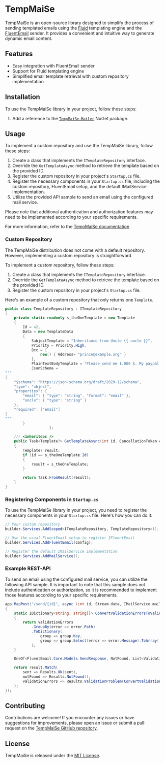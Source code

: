 # TempMaiSe

TempMaiSe is an open-source library designed to simplify the process of sending templated emails using the [Fluid](https://github.com/sebastienros/fluid) templating engine and the [FluentEmail](https://github.com/lukencode/FluentEmail) sender. It provides a convenient and intuitive way to generate dynamic email content.

## Features

-   Easy integration with FluentEmail sender
-   Support for Fluid templating engine
-   Simplified email template retrieval with custom repository implementation

## Installation

To use the TempMaiSe library in your project, follow these steps:

1. Add a reference to the [`TempMaiSe.Mailer`](https://www.nuget.org/packages/TempMaiSe.Mailer) NuGet package.

## Usage

To implement a custom repository and use the TempMaiSe library, follow these steps:

1. Create a class that implements the `ITemplateRepository` interface.
2. Override the `GetTemplateAsync` method to retrieve the template based on the provided ID.
3. Register the custom repository in your project's `Startup.cs` file.
4. Register the necessary components in your `Startup.cs` file, including the custom repository, FluentEmail setup, and the default IMailService implementation.
5. Utilize the provided API sample to send an email using the configured mail service.

Please note that additional authentication and authorization features may need to be implemented according to your specific requirements.

For more information, refer to the [TempMaiSe documentation](https://github.com/TempMaiSe/TempMaiSe).

### Custom Repository

The TempMaiSe distribution does not come with a default repository. However, implementing a custom repository is straightforward.

To implement a custom repository, follow these steps:

1. Create a class that implements the `ITemplateRepository` interface.
2. Override the `GetTemplateAsync` method to retrieve the template based on the provided ID.
3. Register the custom repository in your project's `Startup.cs` file.

Here's an example of a custom repository that only returns one `Template`.

```csharp
public class TemplateRepository : ITemplateRepository
{
    private static readonly s_theOneTemplate = new Template
    {
        Id = 42,
        Data = new TemplateData
        {
            SubjectTemplate = "Inheritance from Uncle {{ uncle }}",
            Priority = Priority.High,
            Bcc = {
                new() { Address= "prince@example.org" }
            },
            PlainTextBodyTemplate = "Please send me 1.000 $. My paypal is {{ email }}",
            JsonSchema =
"""
{
    "$schema": "https://json-schema.org/draft/2020-12/schema",
    "type": "object",
    "properties": {
        "email": { "type": "string", "format": "email" },
        "uncle": { "type": "string" }
    },
    "required": ["email"]
}
"""
        }
                    };

    /// <inheritdoc />
    public Task<Template?> GetTemplateAsync(int id, CancellationToken cancellationToken = default)
    {
        Template? result;
        if (id == s_theOneTemplate.Id)
        {
            result = s_theOneTemplate;
        }

        return Task.FromResult(result);
    }
}
```

### Registering Components in `Startup.cs`

To use the TempMaiSe library in your project, you need to register the necessary components in your `Startup.cs` file. Here's how you can do it:

```csharp
// Your custom repository
builder.Services.AddScoped<ITemplateRepository, TemplateRepository>();

// Use the usual FluentEmail setup to register IFluentEmail
builder.Services.AddFluentEmail(config);

// Register the default IMailService implementation
builder.Services.AddMailService();
```

### Example REST-API

To send an email using the configured mail service, you can utilize the following API sample. It is important to note that this sample does not include authentication or authorization, so it is recommended to implement those features according to your specific requirements.

```csharp
app.MapPost("/send/{id}", async (int id, Stream data, IMailService mailService, CancellationToken cancellationToken) =>
{
    static IDictionary<string, string[]> ConvertValidationErrorsToValidationProblem(List<ValidationError> validationErrors)
    {
        return validationErrors
            .GroupBy(error => error.Path)
            .ToDictionary(
                group => group.Key,
                group => group.Select(error => error.Message).ToArray()
            );
    }

    OneOf<FluentEmail.Core.Models.SendResponse, NotFound, List<ValidationError>> result = await mailService.SendMailAsync(id, data, cancellationToken).ConfigureAwait(false);

    return result.Match(
        sent => Results.Ok(sent),
        notFound => Results.NotFound(),
        validationErrors => Results.ValidationProblem(ConvertValidationErrorsToValidationProblem(validationErrors))
    );
});
```

## Contributing

Contributions are welcome! If you encounter any issues or have suggestions for improvements, please open an issue or submit a pull request on the [TempMaiSe GitHub repository](https://github.com/TempMaiSe/TempMaiSe).

## License

TempMaiSe is released under the [MIT License](https://opensource.org/licenses/MIT).
